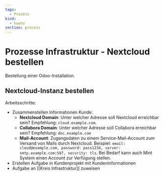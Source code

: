 ```yaml
---
tags:
  - Prozess
kind:
  - howto
section: process
---
```


# Prozesse Infrastruktur - Nextcloud bestellen

Bestellung einer Odoo-Installation.

## Nextcloud-Instanz bestellen

Arbeitsschritte:

- Zusammenstellen Informationen Kunde:
  - **Nextcloud Domain**: Unter welcher Adresse soll Nextcloud erreichbar sein? Empfehlung: `cloud.example.com`.
  - **Collabora Domain**: Unter welcher Adresse soll Collabora erreichbar sein? Empfehlung: `doc.example.com`
  - **Mail-Account**: Zugangsdaten zu einem Service-Mail-Account zum Versand von Mails durch Nextcloud. Beispiel: `email: cloud@example.com, password: pass1234, server: smtp.example.com:587, security: tls`. Bei Bedarf kann auch Mint System einen Account zur Verfügung stellen.
- Erstellen Aufgabe in Kundenprojekt mit Kundeninformationen
- Aufgabe an [[Kreis Infrastruktur]] zuweisen

